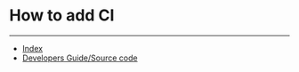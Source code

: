 # How to add CI



---

- [Index](/hx-deploy-tool/docs/index)
- [Developers Guide/Source code](https://github.com/helix-collective/hx-deploy-tool)
